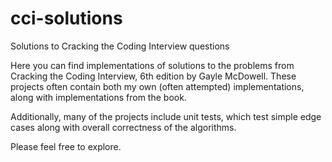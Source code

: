 # cci-solutions
Solutions to Cracking the Coding Interview questions

Here you can find implementations of solutions to the problems from Cracking the Coding Interview, 6th edition by Gayle McDowell.  These projects often contain both my own (often attempted) implementations, along with implementations from the book.

Additionally, many of the projects include unit tests, which test simple edge cases along with overall correctness of the algorithms.

Please feel free to explore.

